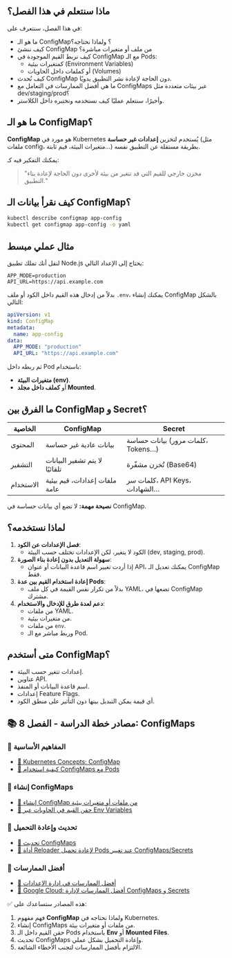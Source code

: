 ## ماذا سنتعلم في هذا الفصل؟

في هذا الفصل، سنتعرف على:

- ما هو الـ ConfigMap؟ ولماذا نحتاجه؟
- كيف ننشئ ConfigMap من ملف أو متغيرات مباشرة؟
- كيف نربط القيم الموجودة في ConfigMap مع الـ Pods:
  - كمتغيرات بيئية (Environment Variables)
  - أو كملفات داخل الحاويات (Volumes)
- كيف نُحدث ConfigMap دون الحاجة لإعادة نشر التطبيق يدويًا.
- ما هي أفضل الممارسات في التعامل مع ConfigMaps عبر بيئات متعددة مثل dev/staging/prod؟
- وأخيرًا، سنتعلم عمليًا كيف نستخدمه ونختبره داخل الكلاستر.

## ما هو الـ ConfigMap؟

**ConfigMap** هو مورد في Kubernetes يُستخدم لتخزين **إعدادات غير حساسة** (مثل ملفات config، متغيرات البيئة، قيم ثابتة...) بطريقة مستقلة عن التطبيق نفسه.

يمكنك التفكير فيه كـ:

> "مخزن خارجي للقيم التي قد تتغير من بيئة لأخرى دون الحاجة لإعادة بناء التطبيق."

## كيف نقرأ بيانات الـ ConfigMap؟

```bash
kubectl describe configmap app-config
kubectl get configmap app-config -o yaml
```

## مثال عملي مبسط

لنقل أنك تملك تطبيق Node.js يحتاج إلى الإعداد التالي:

```env
APP_MODE=production
API_URL=https://api.example.com
```

بدلاً من إدخال هذه القيم داخل الكود أو ملف `.env`، يمكنك إنشاء ConfigMap بالشكل التالي:

```yaml
apiVersion: v1
kind: ConfigMap
metadata:
  name: app-config
data:
  APP_MODE: "production"
  API_URL: "https://api.example.com"
```

ثم ربطه داخل Pod باستخدام:

- **متغيرات البيئة (env)**.
- أو **كملف داخل مجلد Mounted**.


## ما الفرق بين ConfigMap و Secret؟

| الخاصية         | ConfigMap                         | Secret                                |
|----------------|-----------------------------------|----------------------------------------|
| المحتوى        | بيانات عادية غير حساسة            | بيانات حساسة (كلمات مرور، Tokens…)     |
| التشفير        | لا يتم تشفير البيانات تلقائيًا    | تُخزن مشفّرة (Base64)                   |
| الاستخدام      | ملفات إعدادات، قيم بيئية عامة     | كلمات سر، API Keys، الشهادات…           |

**نصيحة مهمة:** لا تضع أي بيانات حساسة في ConfigMap.

## لماذا نستخدمه؟

1. **فصل الإعدادات عن الكود**:
   - الكود لا يتغير، لكن الإعدادات تختلف حسب البيئة (dev, staging, prod).
2. **سهولة التعديل بدون إعادة بناء الصورة**:
   - إذا أردت تغيير اسم قاعدة البيانات أو عنوان API، يمكنك تعديل الـ ConfigMap فقط.
3. **إعادة استخدام القيم بين عدة Pods**:
   - بدلاً من تكرار نفس القيمة في كل ملف YAML، تضعها في ConfigMap مشترك.
4. **دعم لعدة طرق للإدخال والاستخدام**:
   - من ملفات YAML.
   - من متغيرات بيئية.
   - من ملفات `env`.
   - وربط مباشر مع الـ Pod.

## متى أستخدم ConfigMap؟

- إعدادات تتغير حسب البيئة.
- عناوين API.
- اسم قاعدة البيانات أو المنفذ.
- إعدادات Feature Flags.
- أي قيمة يمكن التبديل بينها دون التأثير على منطق الكود.




## 📚 مصادر خطة الدراسة - الفصل 8: ConfigMaps

### 🔹 المفاهيم الأساسية
- <a href="https://kubernetes.io/docs/concepts/configuration/configmap/" target="_blank">📖 Kubernetes Concepts: ConfigMap</a>  
- <a href="https://kubernetes.io/docs/tasks/configure-pod-container/configure-pod-configmap/" target="_blank">📖 كيفية استخدام ConfigMaps مع Pods</a>  

### 🔹 إنشاء ConfigMaps
- <a href="https://kubernetes.io/docs/tasks/configure-pod-container/configure-pod-configmap/#create-configmaps" target="_blank">📖 إنشاء ConfigMap من ملفات أو متغيرات بيئية</a>  
- <a href="https://kubernetes.io/docs/tasks/configure-pod-container/configure-pod-configmap/#define-container-environment-variables-using-configmap-data" target="_blank">📖 حقن القيم في الحاويات عبر Env Variables</a>  

### 🔹 تحديث وإعادة التحميل
- <a href="https://kubernetes.io/docs/tasks/configure-pod-container/configure-pod-configmap/#update-configmap" target="_blank">📖 تحديث ConfigMaps</a>  
- <a href="https://github.com/stakater/Reloader" target="_blank">📖 أداة Reloader لإعادة تحميل Pods عند تغيير ConfigMaps/Secrets</a>  

### 🔹 أفضل الممارسات
- <a href="https://kubernetes.io/docs/concepts/configuration/overview/" target="_blank">📖 أفضل الممارسات في إدارة الإعدادات</a>  
- <a href="https://cloud.google.com/architecture/best-practices-for-kubernetes" target="_blank">📖 Google Cloud: أفضل الممارسات لإدارة ConfigMaps و Secrets</a>  

✅ هذه المصادر ستساعدك على:  
1. فهم مفهوم **ConfigMap** ولماذا نحتاجه في Kubernetes.  
2. إنشاء ConfigMaps من ملفات أو متغيرات بيئة.  
3. حقن القيم داخل الـ Pods باستخدام **Env** أو **Mounted Files**.  
4. تحديث ConfigMaps وإعادة التحميل بشكل عملي.  
5. الالتزام بأفضل الممارسات لتجنب الأخطاء الشائعة.  

